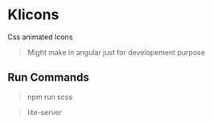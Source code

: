 # Klicons

Css animated Icons

> Might make in angular just for developement purpose

## Run Commands

> npm run scss

> lite-server